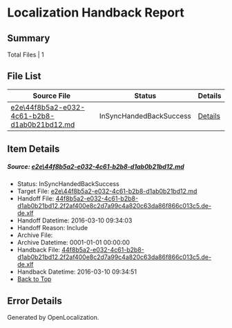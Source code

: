 # <a name='report-top'></a> Localization Handback Report

## Summary
 Total Files | 1

## File List
 Source File | Status | Details 
 ----------- | ------ | ------- 
 [e2e\44f8b5a2-e032-4c61-b2b8-d1ab0b21bd12.md](https://github.com/OpenLocalizationTest/oltest/blob/2248ac3e763df60d2bb8f0b8af35df4ce20a68d0/e2e/44f8b5a2-e032-4c61-b2b8-d1ab0b21bd12.md) | InSyncHandedBackSuccess | [Details](#faf9aa08cc048e9fc87915b3c5a378026753c8b32)

## Item Details
##### <a name='faf9aa08cc048e9fc87915b3c5a378026753c8b32'></a> Source: [e2e\44f8b5a2-e032-4c61-b2b8-d1ab0b21bd12.md](https://github.com/OpenLocalizationTest/oltest/blob/2248ac3e763df60d2bb8f0b8af35df4ce20a68d0/e2e/44f8b5a2-e032-4c61-b2b8-d1ab0b21bd12.md)
* Status: InSyncHandedBackSuccess
* Target File: [e2e\44f8b5a2-e032-4c61-b2b8-d1ab0b21bd12.md](https://github.com/OpenLocalizationTestOrg/oltest.de-de/blob/5ab5b9182e27d61927f6067822444afca8b2d6f3/e2e/44f8b5a2-e032-4c61-b2b8-d1ab0b21bd12.md)
* Handoff File: [44f8b5a2-e032-4c61-b2b8-d1ab0b21bd12.2f2af400e8c2d7a99c4a820c63da86f866c013c5.de-de.xlf](https://github.com/OpenLocalizationTestOrg/olhandoff/blob/7318ed79cca1e66a603e06ecb94da1c42b48a4be/ol-handoff/OpenLocalizationTestOrg/oltest.de-de/xinjiang/ht/44f8b5a2-e032-4c61-b2b8-d1ab0b21bd12.2f2af400e8c2d7a99c4a820c63da86f866c013c5.de-de.xlf)
* Handoff Datetime: 2016-03-10 09:34:03
* Handoff Reason: Include
* Archive File: 
* Archive Datetime: 0001-01-01 00:00:00
* Handback File: [44f8b5a2-e032-4c61-b2b8-d1ab0b21bd12.2f2af400e8c2d7a99c4a820c63da86f866c013c5.de-de.xlf](https://github.com/OpenLocalizationTestOrg/olhandback/blob/66620480b590832c3853274d2831a80bd455384f/ol-handback/OpenLocalizationTestOrg/oltest.de-de/xinjiang/ht/44f8b5a2-e032-4c61-b2b8-d1ab0b21bd12.2f2af400e8c2d7a99c4a820c63da86f866c013c5.de-de.xlf)
* Handback Datetime: 2016-03-10 09:34:51
* [Back to Top](#report-top)


## Error Details

Generated by OpenLocalization.
